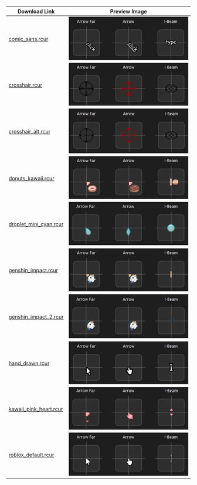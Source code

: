 | Download Link | Preview Image |
|---------------|---------------|
| [comic_sans.rcur](https://raw.githubusercontent.com/Xelvanta/roblox-custom-cursor/main/examples/comic_sans.rcur) | ![comic_sans.rcur](preview/comic_sans.rcur.png) |
| [crosshair.rcur](https://raw.githubusercontent.com/Xelvanta/roblox-custom-cursor/main/examples/crosshair.rcur) | ![crosshair.rcur](preview/crosshair.rcur.png) |
| [crosshair_alt.rcur](https://raw.githubusercontent.com/Xelvanta/roblox-custom-cursor/main/examples/crosshair_alt.rcur) | ![crosshair_alt.rcur](preview/crosshair_alt.rcur.png) |
| [donuts_kawaii.rcur](https://raw.githubusercontent.com/Xelvanta/roblox-custom-cursor/main/examples/donuts_kawaii.rcur) | ![donuts_kawaii.rcur](preview/donuts_kawaii.rcur.png) |
| [droplet_mini_cyan.rcur](https://raw.githubusercontent.com/Xelvanta/roblox-custom-cursor/main/examples/droplet_mini_cyan.rcur) | ![droplet_mini_cyan.rcur](preview/droplet_mini_cyan.rcur.png) |
| [genshin_impact.rcur](https://raw.githubusercontent.com/Xelvanta/roblox-custom-cursor/main/examples/genshin_impact.rcur) | ![genshin_impact.rcur](preview/genshin_impact.rcur.png) |
| [genshin_impact_2.rcur](https://raw.githubusercontent.com/Xelvanta/roblox-custom-cursor/main/examples/genshin_impact_2.rcur) | ![genshin_impact_2.rcur](preview/genshin_impact_2.rcur.png) |
| [hand_drawn.rcur](https://raw.githubusercontent.com/Xelvanta/roblox-custom-cursor/main/examples/hand_drawn.rcur) | ![hand_drawn.rcur](preview/hand_drawn.rcur.png) |
| [kawaii_pink_heart.rcur](https://raw.githubusercontent.com/Xelvanta/roblox-custom-cursor/main/examples/kawaii_pink_heart.rcur) | ![kawaii_pink_heart.rcur](preview/kawaii_pink_heart.rcur.png) |
| [roblox_default.rcur](https://raw.githubusercontent.com/Xelvanta/roblox-custom-cursor/main/examples/roblox_default.rcur) | ![roblox_default.rcur](preview/roblox_default.rcur.png) |